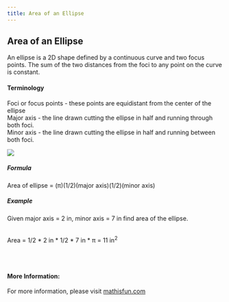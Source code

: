 ```yaml
---
title: Area of an Ellipse
---
```

## Area of an Ellipse

An ellipse is a 2D shape defined by a continuous curve and two focus points. The sum of the two distances from the foci to any  point on the curve is constant. 

#### Terminology
Foci or focus points - these points are equidistant from the center of the ellipse <br>
Major axis - the line drawn cutting the ellipse in half and running through both foci.<br>
Minor axis - the line drawn cutting the ellipse in half and running between both foci.<br> 

<img src = "https://jwolfgang.info/wp-content/uploads/2017/10/area-of-ellipse2.png">

##### Formula

Area of ellipse =  <span class="texhtml"><span class="texhtml">(π)</span>(1/2)(major axis)(1/2)(minor axis)</span>

##### Example

Given major axis = 2 in, minor axis = 7 in find area of the ellipse.<br><br>

Area = 1/2 * 2 in * 1/2 * 7 in * π = 11 in<sup>2</sup>

<!-- The article goes here, in GitHub-flavored Markdown. Feel free to add YouTube videos, images, and CodePen/JSBin embeds  -->
<br><br>


#### More Information:

For more information, please visit <a href= "https://www.mathsisfun.com/geometry/ellipse.html">mathisfun.com</a>

<!-- Please add any articles you think might be helpful to read before writing the article -->
